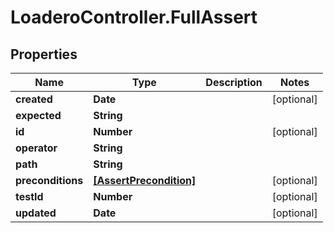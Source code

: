 # LoaderoController.FullAssert

## Properties
Name | Type | Description | Notes
------------ | ------------- | ------------- | -------------
**created** | **Date** |  | [optional] 
**expected** | **String** |  | 
**id** | **Number** |  | [optional] 
**operator** | **String** |  | 
**path** | **String** |  | 
**preconditions** | [**[AssertPrecondition]**](AssertPrecondition.md) |  | [optional] 
**testId** | **Number** |  | [optional] 
**updated** | **Date** |  | [optional] 
